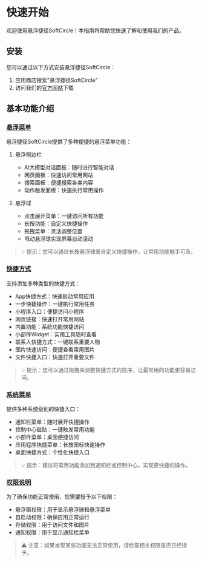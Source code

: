 # 快速开始

欢迎使用悬浮捷径SoftCircle！本指南将帮助您快速了解和使用我们的产品。

## 安装

您可以通过以下方式安装悬浮捷径SoftCircle：

1. 应用商店搜索"悬浮捷径SoftCircle"
2. 访问我们的[官方网站](https://softcircle.cn)下载

## 基本功能介绍

### [悬浮菜单](basic/floating-menu.md)

悬浮捷径SoftCircle提供了多种便捷的悬浮菜单功能：

1. 悬浮侧边栏
   - AI大模型对话面板：随时进行智能对话
   - 网页面板：快速访问常用网站
   - 搜索面板：便捷搜索各类内容
   - 动作触发面板：快速执行常用操作

2. 悬浮球
   - 点击展开菜单：一键访问所有功能
   - 长按功能：自定义快捷操作
   - 拖拽菜单：灵活调整位置
   - 甩动悬浮球实现屏幕自动滚动

> 💡 提示：您可以通过长按悬浮球来自定义快捷操作，让常用功能触手可及。

### [快捷方式](basic/shortcuts.md)

支持添加多种类型的快捷方式：
- App快捷方式：快速启动常用应用
- 一步快捷操作：一键执行常用任务
- 小程序入口：便捷访问小程序
- 网页链接：快速打开常用网站
- 内置功能：系统功能快捷访问
- 小部件Widget：实用工具随时查看
- 联系人快捷方式：一键联系重要人物
- 图片快速访问：便捷查看常用图片
- 文件快捷入口：快速打开重要文件

> 💡 提示：您可以通过拖拽来调整快捷方式的排序，让最常用的功能更容易访问。

### [系统菜单](basic/system-integration.md)

提供多种系统级别的快捷入口：
- 通知栏菜单：随时展开快捷操作
- 控制中心磁贴：一键触发常用功能
- 小部件菜单：桌面便捷访问
- 应用程序快捷菜单：长按图标快速操作
- 桌面快捷方式：个性化快捷入口

> 💡 提示：建议将常用功能添加到通知栏或控制中心，实现更快捷的操作。

### [权限说明](basic/permission.md)

为了确保功能正常使用，您需要授予以下权限：

- 悬浮窗权限：用于显示悬浮球和悬浮菜单
- 自启动权限：确保应用正常运行
- 存储权限：用于访问文件和图片
- 通知权限：用于显示通知栏菜单

> ⚠️ 注意：如果发现某些功能无法正常使用，请检查相关权限是否已经授予。
